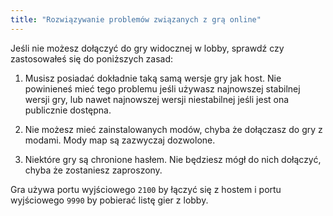 ```yaml
---
title: "Rozwiązywanie problemów związanych z grą online"
---
```


Jeśli nie możesz dołączyć do gry widocznej w lobby, sprawdź czy zastosowałeś się do poniższych zasad:

1. Musisz posiadać dokładnie taką samą wersje gry jak host. Nie powinieneś mieć tego problemu jeśli używasz najnowszej stabilnej wersji gry, lub nawet najnowszej wersji niestabilnej jeśli jest ona publicznie dostępna.

2. Nie możesz mieć zainstalowanych modów, chyba że dołączasz do gry z modami. Mody map są zazwyczaj dozwolone.

3. Niektóre gry są chronione hasłem. Nie będziesz mógł do nich dołączyć, chyba że zostaniesz zaproszony.

Gra używa portu wyjściowego `2100` by łączyć się z hostem i portu wyjściowego `9990` by pobierać listę gier z lobby.
